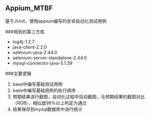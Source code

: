 ## Appium_MTBF
基于JUnit，使用appium编写的安卓自动化测试用例

###用到的第三方库
- log4j-1.2.7
- java-client-2.2.0
- selenium-java-2.44.0
- selenium-server-standalone-2.44.0
- mysql-connector-java-5.1.39

###主要逻辑
1. base中编写基础测试用例
2. base中编写基础用例的执行顺序
3. 预期结果进行截图，自动化过程中自动截图，与预期结果的截图对比（RGB），相似度99%以上判定为通过
4. 结果保存到mysql数据库中进行统计
